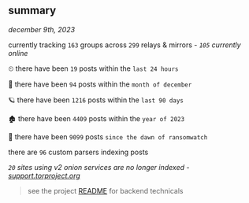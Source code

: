 
## summary
_december 9th, 2023_

currently tracking `163` groups across `299` relays & mirrors - _`105` currently online_

⏲ there have been `19` posts within the `last 24 hours`

🦈 there have been `94` posts within the `month of december`

🪐 there have been `1216` posts within the `last 90 days`

🏚 there have been `4409` posts within the `year of 2023`

🦕 there have been `9099` posts `since the dawn of ransomwatch`

there are `96` custom parsers indexing posts

_`20` sites using v2 onion services are no longer indexed - [support.torproject.org](https://support.torproject.org/onionservices/v2-deprecation/)_

> see the project [README](https://github.com/joshhighet/ransomwatch#ransomwatch--) for backend technicals
